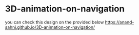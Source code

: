 # 3D-animation-on-navigation
you can check this design on the provided below 
https://anand-sahni.github.io/3D-animation-on-navigation/
